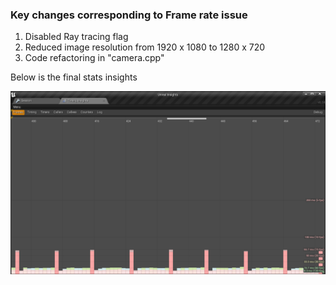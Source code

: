 ### Key changes corresponding to Frame rate issue
1. Disabled Ray tracing flag
2. Reduced image resolution from 1920 x 1080 to 1280 x 720
3. Code refactoring in "camera.cpp"

Below is the final stats insights

![Stats](./Screenshot%20(113).png)